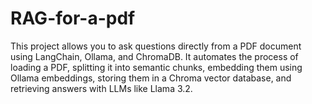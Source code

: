 # RAG-for-a-pdf
This project allows you to ask questions directly from a PDF document using LangChain, Ollama, and ChromaDB. It automates the process of loading a PDF, splitting it into semantic chunks, embedding them using Ollama embeddings, storing them in a Chroma vector database, and retrieving answers with LLMs like Llama 3.2.
